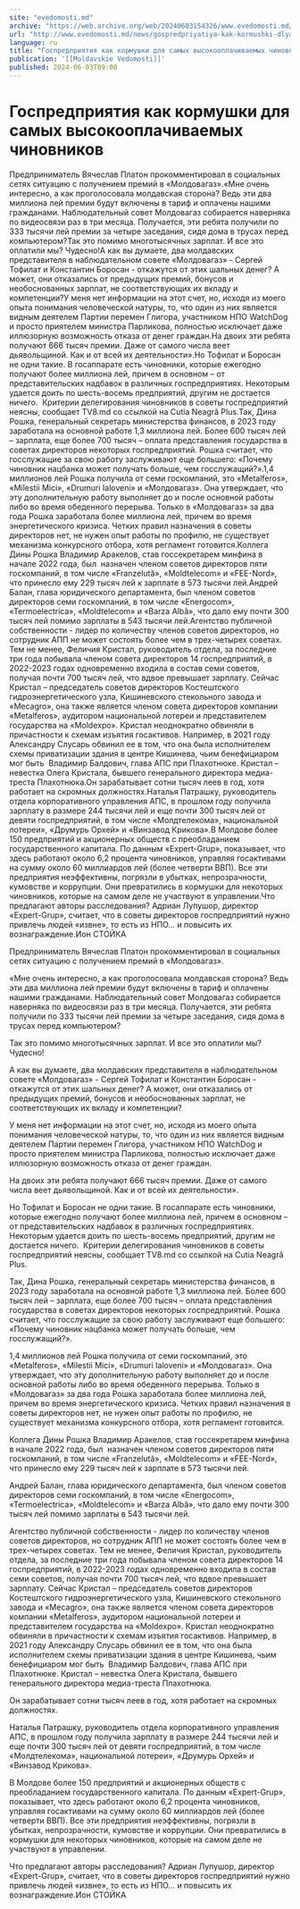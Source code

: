 ```yaml
---
site: "evedomosti.md"
archive: "https://web.archive.org/web/20240603154326/www.evedomosti.md/news/gospredpriyatiya-kak-kormushki-dlya-samyh-vysokooplachivaemy"
url: "http://www.evedomosti.md/news/gospredpriyatiya-kak-kormushki-dlya-samyh-vysokooplachivaemy"
language: ru
title: "Госпредприятия как кормушки для самых высокооплачиваемых чиновников"
publication: '[[Moldavskie Vedomosti]]'
published: 2024-06-03T09:00
---
```


# Госпредприятия как кормушки для самых высокооплачиваемых чиновников

Предприниматель Вячеслав Платон прокомментировал в социальных сетях ситуацию с получением премий в «Молдовагаз».«Мне очень интересно, а как проголосовала молдавская сторона? Ведь эти два миллиона лей премии будут включены в тариф и оплачены нашими гражданами. Наблюдательный совет Молдовагаз собирается наверняка по видеосвязи раз в три месяца. Получается, эти ребята получили по 333 тысячи лей премии за четыре заседания, сидя дома в трусах перед компьютером?Так это помимо многотысячных зарплат. И все это оплатили мы? Чудесно!А как вы думаете, два молдавских представителя в наблюдательном совете «Молдовагаз» - Сергей Тофилат и Константин Боросан - откажутся от этих шальных денег? А может, они отказались от предыдущих премий, бонусов и необоснованных зарплат, не соответствующих их вкладу и компетенции?У меня нет информации на этот счет, но, исходя из моего опыта понимания человеческой натуры, то, что один из них является видным деятелем Партии перемен Глигора, участником НПО WatchDog и просто приятелем министра Парликова, полностью исключает даже иллюзорную возможность отказа от денег граждан.На двоих эти ребята получают 666 тысяч премии. Даже от самого числа веет дьявольщиной. Как и от всей их деятельности».Но Тофилат и Боросан не одни такие. В госаппарате есть чиновники, которые ежегодно получают более миллиона лей, причем в основном – от представительских надбавок в различных госпредприятиях. Некоторым удается доить по шесть-восемь предприятий, другим не достается ничего.  Критерии делегирования чиновников в советы госпредприятий неясны, сообщает TV8.md со ссылкой на Cutia Neagră Plus.Так, Дина Рошка, генеральный секретарь министерства финансов, в 2023 году заработала на основной работе 1,3 миллиона лей. Более 600 тысяч лей – зарплата, еще более 700 тысяч – оплата представления государства в советах директоров некоторых госпредприятий. Рошка считает, что госслужащие за свою работу заслуживают еще большего: «Почему чиновник нацбанка может получать больше, чем госслужащий?».1,4 миллионов лей Рошка получила от семи госкомпаний, это «Metalferos», «Milestii Mici», «Drumuri Ialoveni» и «Молдовагаз». Она утверждает, что эту дополнительную работу выполняет до и после основной работы либо во время обеденного перерыва. Только в «Молдовагаз» за два года Рошка заработала более миллиона лей, причем во время энергетического кризиса. Четких правил назначения в советы директоров нет, не нужен опыт работы по профилю, не существует механизма конкурсного отбора, хотя регламент готовится.Коллега Дины Рошка Владимир Аракелов, став госсекретарем минфина в начале 2022 года, был  назначен членом советов директоров пяти госкомпаний, в том числе «Franzelută», «Moldtelecom» и «FEE-Nord», что принесло ему 229 тысяч лей к зарплате в 573 тысячи лей.Андрей Балан, глава юридического департамента, был членом советов директоров семи госкомпаний, в том числе «Energocom», «Termoelectrica», «Moldtelecom» и «Barza Albă», что дало ему почти 300 тысяч лей помимо зарплаты в 543 тысячи лей.Агентство публичной собственности - лидер по количеству членов советов директоров, но сотрудник АПП не может состоять более чем в трех-четырех советах. Тем не менее, Феличия Кристал, руководитель отдела, за последние три года побывала членом совета директоров 14 госпредприятий, в 2022-2023 годах одновременно входила в состав семи советов, получая почти 700 тысяч лей, что вдвое превышает зарплату. Сейчас Кристал – председатель советов директоров Костештского гидроэнергетического узла, Кишиневского стекольного завода и «Mecagro», она также является членом совета директоров компании «Metalferos», аудитором национальной лотереи и представителем государства на «Moldexpo». Кристал неоднократно обвиняли в причастности к схемам изъятия госактивов. Например, в 2021 году Александру Слусарь обвинил ее в том, что она была исполнителем схемы приватизации здания в центре Кишинева, чьим бенефициаром мог быть  Владимир Балдович, глава АПС при Плахотнюке. Кристал – невестка Олега Кристала, бывшего генерального директора медиа-треста Плахотнюка.Он зарабатывает сотни тысяч леев в год, хотя работает на скромных должностях.Наталья Патрашку, руководитель отдела корпоративного управления АПС, в прошлом году получила зарплату в размере 244 тысячи лей и еще почти 300 тысяч лей от девяти госпредприятий, в том числе «Молдтелекома», национальной лотереи», «Друмурь Орхей» и «Винзавод Крикова».В Молдове более 150 предприятий и акционерных обществ с преобладанием государственного капитала. По данным «Expert-Grup», показывает, что здесь работают около 6,2 процента чиновников, управляя госактивами на сумму около 60 миллиардов лей (более четверти ВВП). Все эти предприятия неэффективны, погрязли в убытках, непрозрачности, кумовстве и коррупции. Они превратились в кормушки для некоторых чиновников, которые на самом деле не участвуют в управлении.Что предлагают авторы расследования? Адриан Лупушор, директор «Expert-Grup», считает, что в советы директоров госпредприятий нужно привлечь людей «извне», то есть из НПО… и повысить их вознаграждение.Ион СТОЙКА

Предприниматель Вячеслав Платон прокомментировал в социальных сетях ситуацию с получением премий в «Молдовагаз».

«Мне очень интересно, а как проголосовала молдавская сторона? Ведь эти два миллиона лей премии будут включены в тариф и оплачены нашими гражданами. Наблюдательный совет Молдовагаз собирается наверняка по видеосвязи раз в три месяца. Получается, эти ребята получили по 333 тысячи лей премии за четыре заседания, сидя дома в трусах перед компьютером?

Так это помимо многотысячных зарплат. И все это оплатили мы? Чудесно!

А как вы думаете, два молдавских представителя в наблюдательном совете «Молдовагаз» - Сергей Тофилат и Константин Боросан - откажутся от этих шальных денег? А может, они отказались от предыдущих премий, бонусов и необоснованных зарплат, не соответствующих их вкладу и компетенции?

У меня нет информации на этот счет, но, исходя из моего опыта понимания человеческой натуры, то, что один из них является видным деятелем Партии перемен Глигора, участником НПО WatchDog и просто приятелем министра Парликова, полностью исключает даже иллюзорную возможность отказа от денег граждан.

На двоих эти ребята получают 666 тысяч премии. Даже от самого числа веет дьявольщиной. Как и от всей их деятельности».

Но Тофилат и Боросан не одни такие. В госаппарате есть чиновники, которые ежегодно получают более миллиона лей, причем в основном – от представительских надбавок в различных госпредприятиях. Некоторым удается доить по шесть-восемь предприятий, другим не достается ничего.  Критерии делегирования чиновников в советы госпредприятий неясны, сообщает TV8.md со ссылкой на Cutia Neagră Plus.

Так, Дина Рошка, генеральный секретарь министерства финансов, в 2023 году заработала на основной работе 1,3 миллиона лей. Более 600 тысяч лей – зарплата, еще более 700 тысяч – оплата представления государства в советах директоров некоторых госпредприятий. Рошка считает, что госслужащие за свою работу заслуживают еще большего: «Почему чиновник нацбанка может получать больше, чем госслужащий?».

1,4 миллионов лей Рошка получила от семи госкомпаний, это «Metalferos», «Milestii Mici», «Drumuri Ialoveni» и «Молдовагаз». Она утверждает, что эту дополнительную работу выполняет до и после основной работы либо во время обеденного перерыва. Только в «Молдовагаз» за два года Рошка заработала более миллиона лей, причем во время энергетического кризиса. Четких правил назначения в советы директоров нет, не нужен опыт работы по профилю, не существует механизма конкурсного отбора, хотя регламент готовится.

Коллега Дины Рошка Владимир Аракелов, став госсекретарем минфина в начале 2022 года, был  назначен членом советов директоров пяти госкомпаний, в том числе «Franzelută», «Moldtelecom» и «FEE-Nord», что принесло ему 229 тысяч лей к зарплате в 573 тысячи лей.

Андрей Балан, глава юридического департамента, был членом советов директоров семи госкомпаний, в том числе «Energocom», «Termoelectrica», «Moldtelecom» и «Barza Albă», что дало ему почти 300 тысяч лей помимо зарплаты в 543 тысячи лей.

Агентство публичной собственности - лидер по количеству членов советов директоров, но сотрудник АПП не может состоять более чем в трех-четырех советах. Тем не менее, Феличия Кристал, руководитель отдела, за последние три года побывала членом совета директоров 14 госпредприятий, в 2022-2023 годах одновременно входила в состав семи советов, получая почти 700 тысяч лей, что вдвое превышает зарплату. Сейчас Кристал – председатель советов директоров Костештского гидроэнергетического узла, Кишиневского стекольного завода и «Mecagro», она также является членом совета директоров компании «Metalferos», аудитором национальной лотереи и представителем государства на «Moldexpo». Кристал неоднократно обвиняли в причастности к схемам изъятия госактивов. Например, в 2021 году Александру Слусарь обвинил ее в том, что она была исполнителем схемы приватизации здания в центре Кишинева, чьим бенефициаром мог быть  Владимир Балдович, глава АПС при Плахотнюке. Кристал – невестка Олега Кристала, бывшего генерального директора медиа-треста Плахотнюка.

Он зарабатывает сотни тысяч леев в год, хотя работает на скромных должностях.

Наталья Патрашку, руководитель отдела корпоративного управления АПС, в прошлом году получила зарплату в размере 244 тысячи лей и еще почти 300 тысяч лей от девяти госпредприятий, в том числе «Молдтелекома», национальной лотереи», «Друмурь Орхей» и «Винзавод Крикова».

В Молдове более 150 предприятий и акционерных обществ с преобладанием государственного капитала. По данным «Expert-Grup», показывает, что здесь работают около 6,2 процента чиновников, управляя госактивами на сумму около 60 миллиардов лей (более четверти ВВП). Все эти предприятия неэффективны, погрязли в убытках, непрозрачности, кумовстве и коррупции. Они превратились в кормушки для некоторых чиновников, которые на самом деле не участвуют в управлении.

Что предлагают авторы расследования? Адриан Лупушор, директор «Expert-Grup», считает, что в советы директоров госпредприятий нужно привлечь людей «извне», то есть из НПО… и повысить их вознаграждение.Ион СТОЙКА